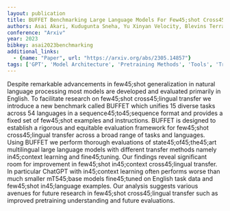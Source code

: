 ```yaml
---
layout: publication
title: BUFFET Benchmarking Large Language Models For Few45;shot Cross45;lingual Transfer
authors: Asai Akari, Kudugunta Sneha, Yu Xinyan Velocity, Blevins Terra, Gonen Hila, Reid Machel, Tsvetkov Yulia, Ruder Sebastian, Hajishirzi Hannaneh
conference: "Arxiv"
year: 2023
bibkey: asai2023benchmarking
additional_links:
  - {name: "Paper", url: "https://arxiv.org/abs/2305.14857"}
tags: ['GPT', 'Model Architecture', 'Pretraining Methods', 'Tools', 'Training Techniques']
---
```

Despite remarkable advancements in few45;shot generalization in natural language processing most models are developed and evaluated primarily in English. To facilitate research on few45;shot cross45;lingual transfer we introduce a new benchmark called BUFFET which unifies 15 diverse tasks across 54 languages in a sequence45;to45;sequence format and provides a fixed set of few45;shot examples and instructions. BUFFET is designed to establish a rigorous and equitable evaluation framework for few45;shot cross45;lingual transfer across a broad range of tasks and languages. Using BUFFET we perform thorough evaluations of state45;of45;the45;art multilingual large language models with different transfer methods namely in45;context learning and fine45;tuning. Our findings reveal significant room for improvement in few45;shot in45;context cross45;lingual transfer. In particular ChatGPT with in45;context learning often performs worse than much smaller mT545;base models fine45;tuned on English task data and few45;shot in45;language examples. Our analysis suggests various avenues for future research in few45;shot cross45;lingual transfer such as improved pretraining understanding and future evaluations.
